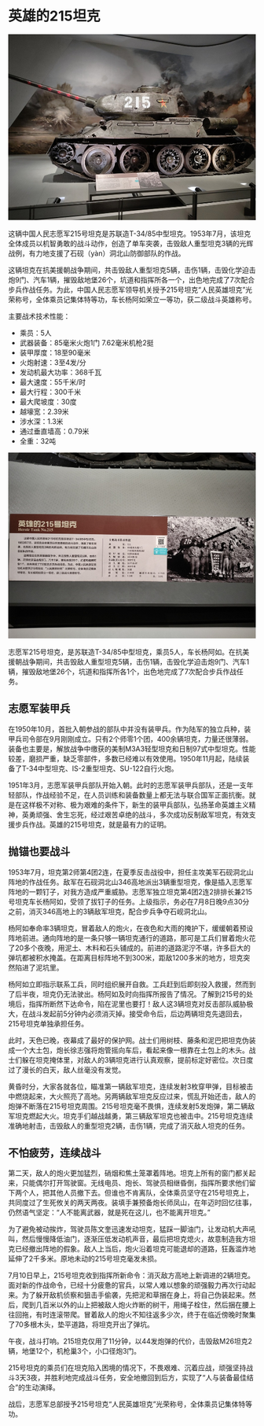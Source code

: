 # 英雄的215坦克

![](./images/Heroic-Tank-NO.215-2.jpg)

这辆中国人民志愿军215号坦克是苏联造T-34/85中型坦克。1953年7月，该坦克全体成员以机智勇敢的战斗动作，创造了单车突袭，击毁敌人重型坦克3辆的光辉战例，有力地支援了石砚（yàn）洞北山防御部队的作战。

这辆坦克在抗美援朝战争期间，共击毁敌人重型坦克5辆，击伤1辆，击毁化学迫击炮9门、汽车1辆，摧毁敌地堡26个，坑道和指挥所各一个，出色地完成了7次配合步兵作战任务。为此，中国人民志愿军领导机关授予215号坦克“人民英雄坦克”光荣称号，全体乘员记集体特等功，车长杨阿如荣立一等功，获二级战斗英雄称号。

主要战术技术性能：

- 乘员：5人
- 武器装备：85毫米火炮1门  7.62毫米机枪2挺
- 装甲厚度：18至90毫米
- 火炮射速：3至4发/分
- 发动机最大功率：368千瓦
- 最大速度：55千米/时
- 最大行程：300千米
- 最大爬坡度：30度
- 越壕宽：2.39米
- 涉水深：1.3米
- 通过垂直墙高：0.79米
- 全重：32吨

![](./images/Heroic-Tank-NO.215-1.jpg)

志愿军215号坦克，是苏联造T-34/85中型坦克，乘员5人，车长杨阿如。在抗美援朝战争期间，共击毁敌人重型坦克5辆，击伤1辆，击毁化学迫击炮9门、汽车1辆，摧毁敌地堡26个，坑道和指挥所各1个，出色地完成了7次配合步兵作战任务。

## 志愿军装甲兵

在1950年10月，首批入朝参战的部队中并没有装甲兵。作为陆军的独立兵种，装甲兵司令部在9月刚刚成立。只有2个师零1个团，400余辆坦克，力量还很薄弱。装备也主要是，解放战争中缴获的美制M3A3轻型坦克和日制97式中型坦克。性能较差，磨损严重，缺乏零部件，多数已经难以有效使用。1950年11月起，陆续装备了T-34中型坦克、IS-2重型坦克、SU-122自行火炮。

1951年3月，志愿军装甲兵部队开始入朝。此时的志愿军装甲兵部队，还是一支年轻部队，作战经验不足，在人员训练和装备数量上都无法与联合国军正面抗衡。就是在这样极不对称、极为艰难的条件下，新生的装甲兵部队，弘扬革命英雄主义精神，英勇顽强、舍生忘死，经过艰苦卓绝的战斗，多次成功反制敌军坦克，有效支援步兵作战。英雄的215号坦克，就是最有力的证明。

## 抛锚也要战斗

1953年7月，坦克第2师第4团2连，在夏季反击战役中，担任主攻美军石砚洞北山阵地的作战任务。敌军在石砚洞北山346高地派出3辆重型坦克，像是插入志愿军阵地的一颗钉子，对我方造成严重威胁。志愿军独立坦克第4团2连2排排长兼215号坦克车长杨阿如，受领了拔钉子的任务。上级指示，务必在7月8日晚9点30分之前，消灭346高地上的3辆敌军坦克，配合步兵争夺石岘洞北山。

杨阿如奉命率3辆坦克，冒着敌人的炮火，在夜色和大雨的掩护下，缓缓朝着预设阵地前进。通向阵地的是一条只够一辆坦克通行的道路，那可是工兵们冒着炮火花了20多个夜晚，用泥土、木料和石头铺成的。前进的道路泥泞不堪，许多巨大的弹坑都被积水掩盖。在距离目标阵地不到300米，距敌1200多米的地方，坦克突然陷进了泥坑里。

杨阿如立即指示联系工兵，同时组织展开自救。工兵赶到后即刻投入救援，然而到了后半夜，坦克仍无法驶出。杨阿如及时向指挥所报告了情况。了解到215号的处境后，指挥所断然下达命令，陷在泥里也要打！敌人这3辆坦克对反击部队威胁极大，在战斗发起前5分钟内必须消灭掉。接受命令后，后边两辆坦克先退回去，215号坦克单独承担任务。

此时，天色已晚，夜幕成了最好的保护网。战士们用树枝、藤条和泥巴把坦克伪装成一个大土包，炮长徐志强将炮管摇向车后，看起来像一根靠在土包上的木头。战士们躲在坦克掩体里，对敌人的3辆坦克进行认真观察，提前标定好密位。次日度过了漫长的白天，敌人丝毫没有发觉。

黄昏时分，大家各就各位，瞄准第一辆敌军坦克，连续发射3枚穿甲弹，目标被击中燃烧起来，大火照亮了高地。另两辆敌军坦克反应过来，慌乱开始还击，敌人的炮弹不断落在215号坦克周围。215号坦克毫不畏惧，连续发射5发炮弹，第二辆敌军坦克燃起大火。坦克手们越战越勇，第三辆敌军坦克也被击中。215号坦克连续准确地射击，击毁敌人的重型坦克2辆，击伤1辆，完成了消灭敌人坦克的任务。

## 不怕疲劳，连续战斗

第二天，敌人的炮火更加猛烈，硝烟和焦土笼罩着阵地。坦克上所有的窗门都关起来，只能偶尔打开驾驶窗。无线电员、炮长、驾驶员相继昏倒，指挥所要求他们留下两个人，把其他人员撤下去。但谁也不肯离队，全体乘员坚守在215号坦克上，共同度过了生死攸关的两天两夜。装填手兼预备炮长师凤山，在年迈时回忆往事，仍然语气坚定：“人不能离武器，就是死在这儿，也不能离开坦克。”

为了避免被动挨炸，驾驶员陈文奎迅速发动坦克，猛踩一脚油门，让发动机大声吼叫，然后慢慢降低油门，逐渐压低发动机声音，最后把坦克熄火，故意制造我方坦克已经撤出阵地的假象。敌人上当后，炮火沿着坦克可能退却的道路，狂轰滥炸地延伸了2千多米。原地未动的215号坦克毫发未损。

7月10日早上，215号坦克收到指挥所新命令：消灭敌方高地上新调进的2辆坦克。面对新的作战命令，已经十分疲惫的官兵，以常人难以想象的顽强毅力再次行动起来。为了躲开敌机侦察和狙击手偷袭，先把泥和草捆在身上，将自己伪装起来。然后，爬到几百米以外的山上把被敌人炮火炸断的树干，用绳子栓住，然后捆在腰上往回拖，有时连滚带爬。冒着敌人的炮火不知往返多少次，终于在临近傍晚时聚集了70多根木头，垫平道路，将坦克开出了弹坑。

午夜，战斗打响。215坦克仅用了11分钟，以44发炮弹的代价，击毁敌M26坦克2辆，地堡12个，机枪巢3个，小口径炮3门。

215号坦克的乘员们在坦克陷入困境的情况下，不畏艰难、沉着应战，顽强坚持战斗3天3夜，并胜利地完成战斗任务，安全地撤回到后方，实现了“人与装备最佳结合”的生动演绎。

战后，志愿军总部授予215号坦克“人民英雄坦克”光荣称号，全体乘员记集体特等功。